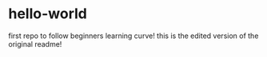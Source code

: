 # hello-world
first repo to follow beginners learning curve!
this is the edited version of the original readme!
